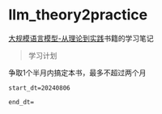 # llm_theory2practice

[大规模语言模型-从理论到实践](https://book.douban.com/subject/36665417/)书籍的学习笔记

> 学习计划

争取1个半月内搞定本书，最多不超过两个月  

`start_dt=20240806`  

`end_dt=`